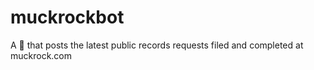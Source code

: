 # muckrockbot
A 🤖 that posts the latest public records requests filed and completed at muckrock.com
